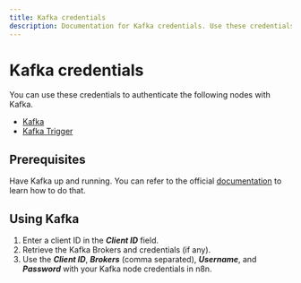 ```yaml
---
title: Kafka credentials
description: Documentation for Kafka credentials. Use these credentials to authenticate Kafka in n8n, a workflow automation platform.
---
```


# Kafka credentials

You can use these credentials to authenticate the following nodes with Kafka.

- [Kafka](/integrations/builtin/app-nodes/n8n-nodes-base.kafka/)
- [Kafka Trigger](/integrations/builtin/trigger-nodes/n8n-nodes-base.kafkatrigger/)

## Prerequisites

Have Kafka up and running. You can refer to the official [documentation](https://kafka.apache.org/quickstart) to learn how to do that.

## Using Kafka

1. Enter a client ID in the ***Client ID*** field.
2. Retrieve the Kafka Brokers and credentials (if any).
3. Use the ***Client ID***, ***Brokers*** (comma separated), ***Username***, and ***Password*** with your Kafka node credentials in n8n.

